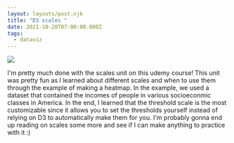 ```yaml
---
layout: layouts/post.njk
title: "D3 scales "
date: 2021-10-28T07:00:00.000Z
tags:
  - dataviz
---
```

![](/images/uploads/screen-shot-2021-10-27-at-4.17.54-pm.jpg)

I'm pretty much done with the scales unit on this udemy course! This unit was pretty fun as I learned about different scales and when to use them through the example of making a heatmap. In the example, we used a dataset that contained the incomes of people in various socioeconmic classes in America. In the end, I learned that the threshold scale is the most customizable since it allows you to set the thresholds yourself instead of relying on D3 to automatically make them for you. I'm probably gonna end up reading on scales some more and see if I can make anything to practice with it :)